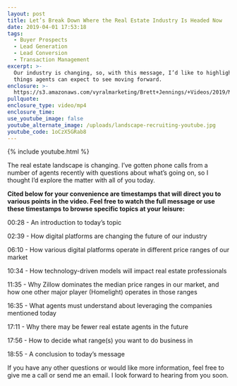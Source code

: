 ```yaml
---
layout: post
title: Let’s Break Down Where the Real Estate Industry Is Headed Now
date: 2019-04-01 17:53:18
tags:
  - Buyer Prospects
  - Lead Generation
  - Lead Conversion
  - Transaction Management
excerpt: >-
  Our industry is changing, so, with this message, I’d like to highlight a few
  things agents can expect to see moving forward.
enclosure: >-
  https://s3.amazonaws.com/vyralmarketing/Brett+Jennings/+Videos/2019/March/Real+Estate+Experts-+Lets+Break+Down+Where+the+Real+Estate+Industry+Is+Headed+Now.mp4
pullquote:
enclosure_type: video/mp4
enclosure_time:
use_youtube_image: false
youtube_alternate_image: /uploads/landscape-recruiting-youtube.jpg
youtube_code: 1oCzX5GRab8
---
```


{% include youtube.html %}

The real estate landscape is changing. I’ve gotten phone calls from a number of agents recently with questions about what’s going on, so I thought I’d explore the matter with all of you today.&nbsp;

**Cited below for your convenience are timestamps that will direct you to various points in the video. Feel free to watch the full message or use these timestamps to browse specific topics at your leisure:&nbsp;**

00:28 - An introduction to today’s topic

02:39 - How digital platforms are changing the future of our industry

06:10 - How various digital platforms operate in different price ranges of our market

10:34 - How technology-driven models will impact real estate professionals

11:35 - Why Zillow dominates the median price ranges in our market, and how one other major player (Homelight) operates in those ranges&nbsp;

16:35 - What agents must understand about leveraging the companies mentioned today

17:11 - Why there may be fewer real estate agents in the future

17:56 - How to decide what range(s) you want to do business in&nbsp;

18:55 - A conclusion to today’s message

If you have any other questions or would like more information, feel free to give me a call or send me an email. I look forward to hearing from you soon.